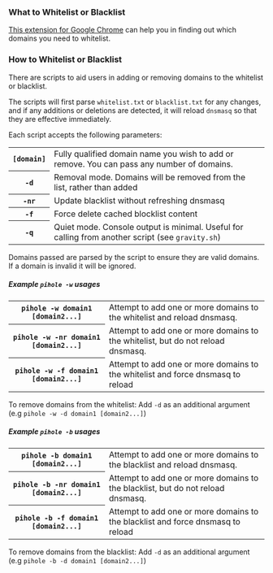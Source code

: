 ### What to Whitelist or Blacklist

[This extension for Google Chrome](https://chrome.google.com/webstore/detail/whitelist-assistant-by-dn/fdmpekabnlekabjlimjkfmdjajnddgpc) can help you in finding out which domains you need to whitelist.


### How to Whitelist or Blacklist

There are scripts to aid users in adding or removing domains to the whitelist or blacklist. 

The scripts will first parse `whitelist.txt` or `blacklist.txt` for any changes, and if any additions or deletions are detected, it will reload `dnsmasq` so that they are effective immediately.

Each script accepts the following parameters:

<table>
  <tbody>
      <tr>
         <th><code>[domain]</code></th>
         <td>Fully qualified domain name you wish to add or remove. You can pass any number of domains.</td>
      </tr>     
      <tr>
         <th><code>-d</code></th>
         <td>Removal mode. Domains will be removed from the list, rather than added</td>
      </tr>     
      <tr>
         <th><code>-nr</code></th>
         <td>Update blacklist without refreshing dnsmasq</td>
      </tr>
      <tr>
         <th><code>-f</code></th>
         <td>Force delete cached blocklist content</td>
      </tr>
      <tr>
         <th><code>-q</code></th>
         <td>Quiet mode. Console output is minimal. Useful for calling from another script (see <code>gravity.sh</code>)</td>
      </tr>
   </tbody>
</table>

Domains passed are parsed by the script to ensure they are valid domains. If a domain is invalid it will be ignored.


##### Example `pihole -w` usages

<table>
  <tbody>
      <tr>
         <th><code>pihole -w domain1 [domain2...]</code></th>
         <td>Attempt to add one or more domains to the whitelist and reload dnsmasq.</td>
      </tr>     
      <tr>
         <th><code>pihole -w -nr domain1 [domain2...]</code></th>
         <td>Attempt to add one or more domains to the whitelist, but do not reload dnsmasq.</td>
      </tr>     
      <tr>
         <th><code>pihole -w -f domain1 [domain2...]</code></th>
         <td>Attempt to add one or more domains to the whitelist and force dnsmasq to reload</td>
      </tr>
   </tbody>
</table>

To remove domains from the whitelist:
Add `-d` as an additional argument (e.g `pihole -w -d domain1 [domain2...]`)


##### Example `pihole -b` usages

<table>
  <tbody>
      <tr>
         <th><code>pihole -b domain1 [domain2...]</code></th>
         <td>Attempt to add one or more domains to the blacklist and reload dnsmasq.</td>
      </tr>     
      <tr>
         <th><code>pihole -b -nr domain1 [domain2...]</code></th>
         <td>Attempt to add one or more domains to the blacklist, but do not reload dnsmasq.</td>
      </tr>     
      <tr>
         <th><code>pihole -b -f domain1 [domain2...]</code></th>
         <td>Attempt to add one or more domains to the blacklist and force dnsmasq to reload</td>
      </tr>
   </tbody>
</table>

To remove domains from the blacklist:
Add `-d` as an additional argument (e.g `pihole -b -d domain1 [domain2...]`)